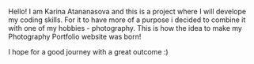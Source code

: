 Hello! I am Karina Atananasova and this is a project where I will develope my coding skills. 
For it to have more of a purpose i decided to combine it with one of my hobbies - photography. 
This is how the idea to make my Photography Portfolio website was born!

I hope for a good journey with a great outcome :) 
